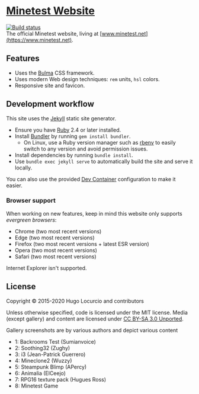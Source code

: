 # [Minetest Website](https://www.minetest.net)

[![Build status](https://github.com/minetest/minetest.github.io/workflows/build/badge.svg)](https://github.com/minetest/minetest.github.io/actions)\
The official Minetest website, living at [www.minetest.net](https://www.minetest.net).

## Features

- Uses the [Bulma](https://bulma.io/) CSS framework.
- Uses modern Web design techniques: `rem` units, `hsl` colors.
- Responsive site and favicon.

## Development workflow

This site uses the [Jekyll](https://jekyllrb.com) static site generator.

- Ensure you have [Ruby](https://www.ruby-lang.org/) 2.4 or later installed.
- Install [Bundler](https://bundler.io/) by running `gem install bundler`.
  - On Linux, use a Ruby version manager such as [rbenv](https://github.com/rbenv/rbenv)
    to easily switch to any version and avoid permission issues.
- Install dependencies by running `bundle install`.
- Use `bundle exec jekyll serve` to automatically build the site
  and serve it locally.

You can also use the provided [Dev Container](https://containers.dev/) configuration to make it easier.

### Browser support

When working on new features, keep in mind this website only supports
*evergreen browsers*:

- Chrome (two most recent versions)
- Edge (two most recent versions)
- Firefox (two most recent versions + latest ESR version)
- Opera (two most recent versions)
- Safari (two most recent versions)

Internet Explorer isn't supported.

## License

Copyright © 2015-2020 Hugo Locurcio and contributors

Unless otherwise specified, code is licensed under the MIT license.
Media (except gallery) and content are licensed under
[CC BY-SA 3.0 Unported](https://creativecommons.org/licenses/by-sa/3.0/).

Gallery screenshots are by various authors and depict various content

- 1: Backrooms Test (Sumianvoice)
- 2: Soothing32 (Zughy)
- 3: i3 (Jean-Patrick Guerrero)
- 4: Mineclone2 (Wuzzy)
- 5: Steampunk Blimp (APercy)
- 6: Animalia (ElCeejo)
- 7: RPG16 texture pack (Hugues Ross)
- 8: Minetest Game
